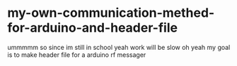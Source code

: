 # my-own-communication-methed-for-arduino-and-header-file
ummmmm so since im still in school yeah work will be slow
oh yeah my goal is to make header file for a arduino rf messager
